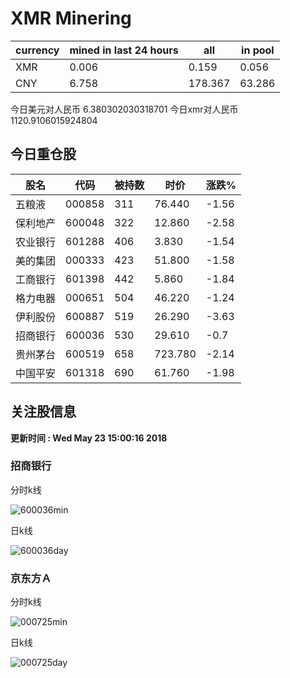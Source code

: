 # XMR Minering

|currency|mined in last 24 hours|all|in pool|
|---|---|---|---|
|XMR|0.006|0.159|0.056|
|CNY|6.758|178.367|63.286|

今日美元对人民币 6.380302030318701	今日xmr对人民币1120.9106015924804


## 今日重仓股 

|股名|代码|被持数|时价|涨跌%|
|---|---|---|---|---|
|五粮液|000858|311|76.440|-1.56|
|保利地产|600048|322|12.860|-2.58|
|农业银行|601288|406|3.830|-1.54|
|美的集团|000333|423|51.800|-1.58|
|工商银行|601398|442|5.860|-1.84|
|格力电器|000651|504|46.220|-1.24|
|伊利股份|600887|519|26.290|-3.63|
|招商银行|600036|530|29.610|-0.7|
|贵州茅台|600519|658|723.780|-2.14|
|中国平安|601318|690|61.760|-1.98|

## 关注股信息
**更新时间 : Wed May 23 15:00:16 2018**
### 招商银行 
分时k线

![600036min](http://image.sinajs.cn/newchart/min/n/sh600036.gif)

日k线

![600036day](http://image.sinajs.cn/newchart/daily/n/sh600036.gif)

### 京东方Ａ 
分时k线

![000725min](http://image.sinajs.cn/newchart/min/n/sz000725.gif)

日k线

![000725day](http://image.sinajs.cn/newchart/daily/n/sz000725.gif)
